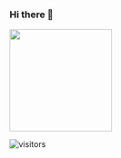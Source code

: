 ### Hi there 👋


<img height="180em" src="https://github-readme-stats.vercel.app/api?username=Mariusz&show_icons=true&hide_border=true&&count_private=true&include_all_commits=true" />

![visitors](https://visitor-badge.glitch.me/badge?page_id=page.id)

